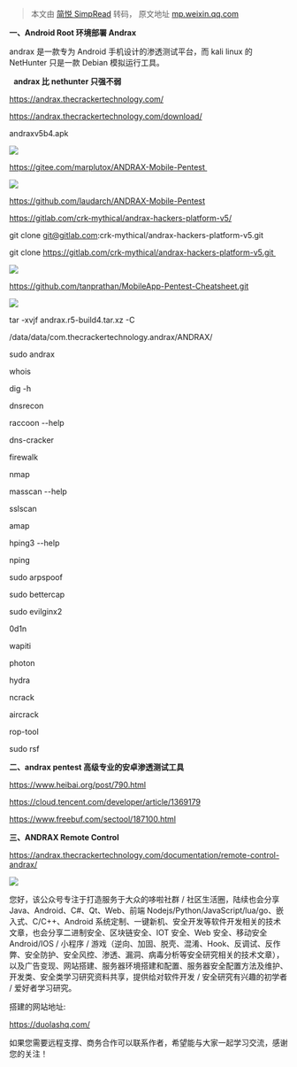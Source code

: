 > 本文由 [简悦 SimpRead](http://ksria.com/simpread/) 转码， 原文地址 [mp.weixin.qq.com](https://mp.weixin.qq.com/s?__biz=Mzg2NzUzNzk1Mw==&mid=2247484020&idx=1&sn=42624ca1916ccf669d0f461da8ddcdec&chksm=cebb473af9ccce2cbb508a537cc5bd3790c0a782a0db89fdee1d6d7ca56b6605e2d378bd8bc0&scene=21#wechat_redirect)

**一、Android Root 环境部署 Andrax**

andrax 是一款专为 Android 手机设计的渗透测试平台，而 kali linux 的 NetHunter 只是一款 Debian 模拟运行工具。

  **andrax 比 nethunter 只强不弱**  

https://andrax.thecrackertechnology.com/  

https://andrax.thecrackertechnology.com/download/

andraxv5b4.apk

![](https://mmbiz.qpic.cn/mmbiz_png/LtmuVIq6tF20gVpKynV4hgEvYdQduK43OM6ibKKrrx4eBsBrVsrNcZ4hedjI7fkmjdlru7icB43Yr0MOSMOwsN0Q/640?wx_fmt=png)

https://gitee.com/marplutox/ANDRAX-Mobile-Pentest 

![](https://mmbiz.qpic.cn/mmbiz_png/LtmuVIq6tF20gVpKynV4hgEvYdQduK43qoOFb2IsgGMSBG8FZiaau5WUJSeq5YIvoEP4RfzIVUglxbEnqw1Dd9Q/640?wx_fmt=png)

https://github.com/laudarch/ANDRAX-Mobile-Pentest

https://gitlab.com/crk-mythical/andrax-hackers-platform-v5/

git clone git@gitlab.com:crk-mythical/andrax-hackers-platform-v5.git

git clone https://gitlab.com/crk-mythical/andrax-hackers-platform-v5.git 

![](https://mmbiz.qpic.cn/mmbiz_png/LtmuVIq6tF20gVpKynV4hgEvYdQduK43tL0xHwibKpkxswcGhf5ZzzvcxSslxtH3TcusHHwghE3dBBU3MennwhA/640?wx_fmt=png)

https://github.com/tanprathan/MobileApp-Pentest-Cheatsheet.git

![](https://mmbiz.qpic.cn/mmbiz_png/LtmuVIq6tF20gVpKynV4hgEvYdQduK43mS21Fumg0u8qEfgk01weqh3dRFRgub4icBC7bzM2kgPhtRlqcp90RKg/640?wx_fmt=png)

tar -xvjf andrax.r5-build4.tar.xz -C

/data/data/com.thecrackertechnology.andrax/ANDRAX/

sudo andrax

whois

dig -h

dnsrecon

raccoon --help

dns-cracker

firewalk

nmap

masscan --help

sslscan

amap

hping3 --help

nping

sudo arpspoof

sudo bettercap

sudo evilginx2

0d1n

wapiti

photon

hydra

ncrack

aircrack

rop-tool

sudo rsf

**二、andrax pentest 高级专业的安卓渗透测试工具**

https://www.heibai.org/post/790.html

https://cloud.tencent.com/developer/article/1369179

https://www.freebuf.com/sectool/187100.html

**三、ANDRAX Remote Control**

https://andrax.thecrackertechnology.com/documentation/remote-control-andrax/

![](https://mmbiz.qpic.cn/mmbiz_jpg/LtmuVIq6tF20gVpKynV4hgEvYdQduK43g9vKDv4wnshFgLk7QrrWxu4RZ8Eria9plfiaP8pibhZV04vGoKHLyMyjw/640?wx_fmt=jpeg)

您好，该公众号专注于打造服务于大众的哆啦社群 / 社区生活圈，陆续也会分享 Java、Android、C#、Qt、Web、前端 Nodejs/Python/JavaScript/lua/go、嵌入式、C/C++、Android 系统定制、一键新机、安全开发等软件开发相关的技术文章，也会分享二进制安全、区块链安全、IOT 安全、Web 安全、移动安全 Android/IOS / 小程序 / 游戏（逆向、加固、脱壳、混淆、Hook、反调试、反作弊、安全防护、安全风控、渗透、漏洞、病毒分析等安全研究相关的技术文章），以及广告变现、网站搭建、服务器环境搭建和配置、服务器安全配置方法及维护、开发类、安全类学习研究资料共享，提供给对软件开发 / 安全研究有兴趣的初学者 / 爱好者学习研究。

搭建的网站地址:

https://duolashq.com/

如果您需要远程支撑、商务合作可以联系作者，希望能与大家一起学习交流，感谢您的关注！